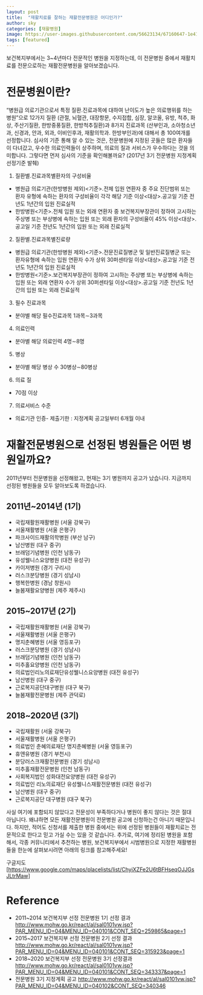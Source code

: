 ```yaml
---
layout: post
title:  "재활치료를 잘하는 재활전문병원은 어디인가?"
author: sky
categories: [재활병원]
image: https://user-images.githubusercontent.com/56623134/67160647-1e411c80-f38e-11e9-9862-cbaa909578aa.png
tags: [featured]
---
```



보건복지부에서는 3~4년마다 전문적인 병원을 지정하는데, 이 전문병원 중에서 재활치료를 전문으로하는 재활전문병원을 알아보겠습니다.



# 전문병원이란?
“병원급 의료기관으로서 특정 질환․진료과목에 대하여 난이도가 높은 의료행위를 하는 병원”으로 12가지 질환 (관절, 뇌혈관, 대장항문, 수지접합, 심장, 알코올, 유방, 척추, 화상,  주산기질환, 한방중풍질환, 한방척추질환)과 8가지 진료과목 (산부인과, 소아청소년과, 신경과, 안과, 외과, 이비인후과, 재활의학과. 한방부인과)에 대해서 총 100여개를 선정합니다.
심사의 기준 통해 알 수 있는 것은, 전문병원에 지정된 곳들은 많은 환자들이 다녀갔고, 우수한 의료인력들이 상주하며, 의료의 질과 서비스가 우수하다는 것을 의미합니다. 그렇다면 먼저 심사의 기준을 확인해볼까요?
(2017년 3기 전문병원 지정계획 선정기준 발췌)

1. 질환별․진료과목별환자의 구성비율
 - 병원급 의료기관(한방병원 제외)<기준>.전체 입원 연환자 중 주요 진단범위 또는 환자 유형에 속하는 환자의 구성비율이 각각 해당 기준 이상<대상>․공고일 기준 전년도 1년간의 입원 진료실적
 - 한방병원<기준>․전체 입원 또는 외래 연환자 중 보건복지부장관이 정하여 고시하는 주상병 또는 부상병에 속하는 입원 또는 외래 환자의 구성비율이 45% 이상<대상>․공고일 기준 전년도 1년간의 입원 또는 외래 진료실적
2. 질환별․진료과목별진료량
 - 병원급 의료기관(한방병원 제외)<기준>․전문진료질병군 및 일반진료질병군 또는 환자유형에 속하는 입원 연환자 수가 상위 30퍼센타일 이상<대상>․공고일 기준 전년도 1년간의 입원 진료실적
 - 한방병원<기준>․보건복지부장관이 정하여 고시하는 주상병 또는 부상병에 속하는 입원 또는 외래 연환자 수가 상위 30퍼센타일 이상<대상>․공고일 기준 전년도 1년간의 입원 또는 외래 진료실적
3. 필수 진료과목
 - 분야별 해당 필수진료과목 1과목∼3과목
4. 의료인력
 - 분야별 해당 의료인력 4명∼8명
5. 병상
 - 분야별 해당 병상 수 30병상∼80병상
6. 의료 질
 - 70점 이상
7. 의료서비스 수준
 - 의료기관 인증- 제출기한 : 지정계획 공고일부터 6개월 이내
 
# 재활전문병원으로 선정된 병원들은 어떤 병원일까요?
2011년부터 전문병원을 선정해왔고, 현재는 3기 병원까지 공고가 났습니다. 지금까지 선정된 병원들을 모두 알아보도록 하겠습니다.

## 2011년~2014년 (1기)
 - 국립재활원재활병원 (서울 강북구)
 - 서울재활병원 (서울 은평구)
 - 파크사이드재활의학병원 (부산 남구)
 - 남산병원 (대구 중구)
 - 브래덤기념병원 (인천 남동구)
 - 유성웰니스요양병원 (대전 유성구)
 - 카이저병원 (경기 구리시)
 - 러스크분당병원 (경기 성남시)
 - 행복한병원 (경남 창원시)
 - 늘봄재활요양병원 (제주 제주시)
 
## 2015~2017년 (2기)
 - 국립재활원재활병원 (서울 강북구)
 - 서울재활병원 (서울 은평구)
 - 명지춘혜병원 (서울 영등포구)
 - 러스크분당병원 (경기 성남시)
 - 브래덤기념병원 (인천 남동구)
 - 미추홀요양병원 (인천 남동구)
 - 의료법인리노의료재단유성웰니스요양병원 (대전 유성구)
 - 남산병원 (대구 중구)
 - 근로복지공단대구병원 (대구 북구)
 - 늘봄재활전문병원 (제주 관덕로)
 
## 2018~2020년 (3기)
 - 국립재활원 (서울 강북구)
 - 서울재활병원 (서울 은평구)
 - 의료법인 춘혜의료재단 명지춘혜병원 (서울 영등포구)
 - 휴앤유병원 (경기 부천시)
 - 분당러스크재활전문병원 (경기 성남시)
 - 미추홀재활전문병원 (인천 남동구)
 - 사회복지법인 성화대전요양병원 (대전 유성구)
 - 의료법인 리노의료재단 유성웰니스재활전문병원 (대전 유성구)
 - 남산병원 (대구 중구)
 - 근로복지공단 대구병원 (대구 북구)
 
사실 여기에 포함되지 않았다고 전문성이 부족하다거나 병원이 좋지 않다는 것은 절대 아닙니다. 왜냐하면 모든 재활전문병원이 전문병원 공고에 신청하는건 아니기 때문입니다. 하지만, 적어도 신청서를 제출한 병원 중에서는 위에 선정된 병원들이 재활치료는 전문적으로 한다고 믿고 가실 수는 있을 것 같습니다.
추가로, 여기에 정리된 병원을 포함해서, 각종 커뮤니티에서 추천하는 병원, 보건복지부에서 시범병원으로 지정한 재활병원들을 한눈에 살펴보시려면 아래의 링크를 참고해주세요!

구글지도 [https://www.google.com/maps/placelists/list/ChyiXZFe2U6tBFHseqOJJGsJLtrMaw]

# Reference
 - 2011~2014 보건복지부 선정 전문병원 1기 선정 결과
http://www.mohw.go.kr/react/al/sal0101vw.jsp?PAR_MENU_ID=04&MENU_ID=040101&CONT_SEQ=259865&page=1
 - 2015~2017 보건복지부 선정 전문병원 2기 선정 결과
http://www.mohw.go.kr/react/al/sal0101vw.jsp?PAR_MENU_ID=04&MENU_ID=040101&CONT_SEQ=315923&page=1
 - 2018~2020 보건복지부 선정 전문병원 3기 선정결과
http://www.mohw.go.kr/react/al/sal0101vw.jsp?PAR_MENU_ID=04&MENU_ID=040101&CONT_SEQ=343337&page=1
 - 전문병원 3기 지정계획 공고
http://www.mohw.go.kr/react/al/sal0101vw.jsp?PAR_MENU_ID=04&MENU_ID=040102&CONT_SEQ=340346

